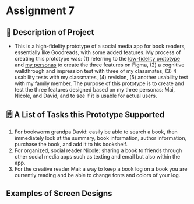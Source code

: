 # Assignment 7

## 📝 Description of Project
* This is a high-fidelity prototype of a social media app for book readers, essentially like Goodreads, 
with some added features. My process of creating this prototype was: 
(1) referring to the [low-fidelity prototype](https://github.com/yoshinogoto/DH150-YoshinoGoto/edit/master/Assignment06.md)
and [my personas](https://github.com/yoshinogoto/DH150-YoshinoGoto/blob/master/Assignment05.md) to create the three features on Figma, 
(2) a cognitive walkthrough and impression test with three of my classmates, 
(3) 4 usability tests with my classmates, 
(4) revision, 
(5) another usability test with my family member. 
The purpose of this prototype is to create and test the three features designed based on my three personas: 
Mai, Nicole, and David, and to see if it is usable for actual users. 

## 🗒 A List of Tasks this Prototype Supported
1. For bookworm grandpa David: easily be able to search a book, then immediately look at the summary, 
book information, author information, purchase the book, and add it to his bookshelf.
2. For organized, social reader Nicole: sharing a book to friends through other social media apps 
such as texting and email but also within the app.
3. For the creative reader Mai: a way to keep a book log on a book you are currently reading and be able to change fonts 
and colors of your log.

## Examples of Screen Designs


